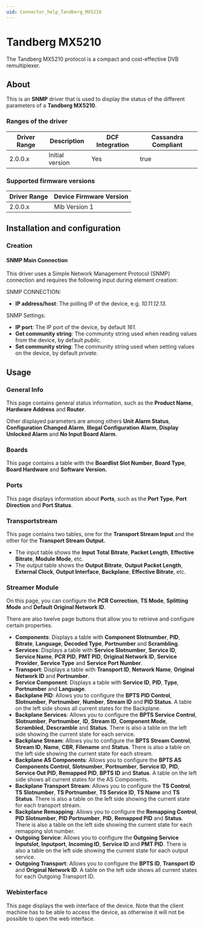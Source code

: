 ```yaml
---
uid: Connector_help_Tandberg_MX5210
---
```


# Tandberg MX5210

The Tandberg MX5210 protocol is a compact and cost-effective DVB remultiplexer.

## About

This is an **SNMP** driver that is used to display the status of the different parameters of a **Tandberg MX5210**.

### Ranges of the driver

| **Driver Range** | **Description** | **DCF Integration** | **Cassandra Compliant** |
|------------------|-----------------|---------------------|-------------------------|
| 2.0.0.x          | Initial version | Yes                 | true                    |

### Supported firmware versions

| **Driver Range** | **Device Firmware Version** |
|------------------|-----------------------------|
| 2.0.0.x          | Mib Version 1               |

## Installation and configuration

### Creation

#### SNMP Main Connection

This driver uses a Simple Network Management Protocol (SNMP) connection and requires the following input during element creation:

SNMP CONNECTION:

- **IP address/host**: The polling IP of the device, e.g. *10.11.12.13.*

SNMP Settings:

- **IP port**: The IP port of the device, by default *161.*
- **Get community string**: The community string used when reading values from the device, by default *public*.
- **Set community string**: The community string used when setting values on the device, by default *private*.

## Usage

### General Info

This page contains general status information, such as the **Product Name**, **Hardware Address** and **Router**.

Other displayed parameters are among others **Unit Alarm Status**, **Configuration Changed Alarm**, **Illegal Configuration Alarm**, **Display Unlocked Alarm** and **No Input Board Alarm**.

### Boards

This page contains a table with the **Boardlist Slot Number**, **Board Type**, **Board Hardware** and **Software Version.**

### Ports

This page displays information about **Ports**, such as the **Port Type**, **Port Direction** and **Port Status**.

### Transportstream

This page contains two tables, one for the **Transport Stream Input** and the other for the **Transport Stream Output.**

- The input table shows the **Input** **Total Bitrate**, **Packet Length**, **Effective Bitrate**, **Module Mode**, etc.
- The output table shows the **Output Bitrate**, **Output Packet Length**, **External Clock**, **Output Interface**, **Backplane**, **Effective Bitrate**, etc.

### Streamer Module

On this page, you can configure the **PCR Correction**, **TS Mode**, **Splitting Mode** and **Default Original Network ID**.

There are also twelve page buttons that allow you to retrieve and configure certain properties.

- **Components**: Displays a table with **Component Slotnumber**, **PID**, **Bitrate**, **Language**, **Decoded Type**, **Portnumber** and **Scrambling**.
- **Services**: Displays a table with **Service Slotnumber**, **Service ID**, **Service Name**, **PCR PID**, **PMT PID**, **Original Network ID**, **Service Provider**, **Service Type** and **Service Port Number**.
- **Transport**: Displays a table with **Transport ID**, **Network Name**, **Original Network ID** and **Portnumber**.
- **Service Component**: Displays a table with **Service ID**, **PID**, **Type**, **Portnumber** and **Language**.
- **Backplane PID**: Allows you to configure the **BPTS PID Control**, **Slotnumber**, **Portnumber**, **Number**, **Stream ID** and **PID Status**. A table on the left side shows all current states for the Backplane.
- **Backplane Services**: Allows you to configure the **BPTS Service Control**, **Slotnumber**, **Portnumber**, **ID**, **Stream ID**, **Component Mode**, **Scrambled**, **Descramble** and **Status**. There is also a table on the left side showing the current state for each service.
- **Backplane Stream**: Allows you to configure the **BPTS Stream Control**, **Stream ID**, **Name**, **CBR**, **Filename** and **Status**. There is also a table on the left side showing the current state for each stream.
- **Backplane AS Components**: Allows you to configure the **BPTS AS Components Control**, **Slotnumber**, **Portnumber**, **Service ID**, **PID**, **Service Out PID**, **Remapped PID**, **BPTS ID** and **Status**. A table on the left side shows all current states for the AS Components.
- **Backplane Transport Stream**: Allows you to configure the **TS Control**, **TS Slotnumber**, **TS Portnumber**, **TS Service ID**, **TS Name** and **TS Status**. There is also a table on the left side showing the current state for each transport stream.
- **Backplane Remapping**: Allows you to configure the **Remapping Control**, **PID Slotnumber**, **PID Portnumber**, **PID**, **Remapped PID** and **Status**. There is also a table on the left side showing the current state for each remapping slot number.
- **Outgoing Service**: Allows you to configure the **Outgoing Service Inputslot**, **Inputport**, **Incoming ID**, **Service ID** and **PMT PID**. There is also a table on the left side showing the current state for each output service.
- **Outgoing Transport**: Allows you to configure the **BPTS ID**, **Transport ID** and **Original Network ID**. A table on the left side shows all current states for each Outgoing Transport ID.

### Webinterface

This page displays the web interface of the device. Note that the client machine has to be able to access the device, as otherwise it will not be possible to open the web interface.
